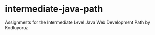 # intermediate-java-path
Assignments for the Intermediate Level Java Web Development Path by Kodluyoruz

